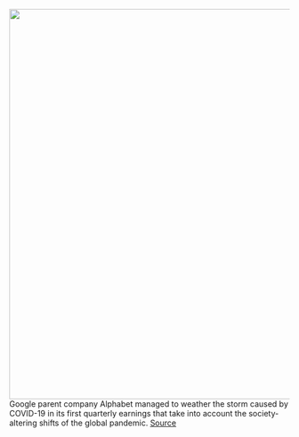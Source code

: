 <img src='https://cdn.vox-cdn.com/thumbor/G2k8umYK7sDUmiR2fD8MXdIq-w4=/0x0:2040x1360/1200x800/filters:focal(857x517:1183x843)/cdn.vox-cdn.com/uploads/chorus_image/image/66722746/acastro_180130_1777_0002.0.jpg' width='700px' /><br/>
Google parent company Alphabet managed to weather the storm caused by COVID-19 in its first quarterly earnings that take into account the society-altering shifts of the global pandemic.
<a href='https://www.theverge.com/2020/4/28/21240339/alphabet-google-q1-2020-earnings-revenue-profit-ad-business'> Source <a/>